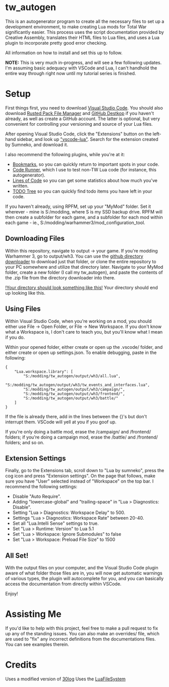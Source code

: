 # tw_autogen
 
This is an autogenerator program to create all the necessary files to set up a development environment, to make creating Lua mods for Total War significantly easier. This process uses the script documentation provided by Creative Assembly, translates their HTML files to Lua files, and uses a Lua plugin to incorporate pretty good error checking.

All information on how to install and set this up to follow.

**NOTE:** This is very much in-progress, and will see a few following updates. I'm assuming basic adequacy with VSCode and Lua, I can't handhold the entire way through right now until my tutorial series is finished.

# Setup

First things first, you need to download [Visual Studio Code](https://code.visualstudio.com/). You should also download [Rusted Pack File Manager](https://github.com/Frodo45127/rpfm/releases/latest) and [GitHub Destkop](https://desktop.github.com/) if you haven't already, as well as create a GitHub account. The latter is optional, but very convenient for controlling your versioning and source of your Lua files.

After opening Visual Studio Code, click the "Extensions" button on the left-hand sidebar, and look up ["vscode-lua"](https://marketplace.visualstudio.com/items?itemName=sumneko.lua). Search for the extension created by Sumneko, and download it.

I also recommend the following plugins, while you're at it:
- [Bookmarks](https://marketplace.visualstudio.com/items?itemName=alefragnani.Bookmarks), so you can quickly return to important spots in your code.
- [Code Runner](https://marketplace.visualstudio.com/items?itemName=formulahendry.code-runner), which I use to test non-TW Lua code (for instance, this autogenerator).
- [Lines of Code](https://marketplace.visualstudio.com/items?itemName=lyzerk.linecounter) so you can get some statistics about how much you've written.
- [TODO Tree](https://marketplace.visualstudio.com/items?itemName=Gruntfuggly.todo-tree) so you can quickly find todo items you have left in your code.

If you haven't already, using RPFM, set up your "MyMod" folder. Set it wherever - mine is S:/modding, where S is my SSD backup drive. RPFM will then create a subfolder for each game, and a subfolder for each mod within each game - ie., S:/modding/warhammer3/mod_configuration_tool.

## Downloading Files
Within this repository, navigate to output -> your game. If you're modding Warhammer 3, go to output/wh3. You can use the [github directory downloader](https://download-directory.github.io/) to download just that folder, or clone the entire repository to your PC somewhere and utilize that directory later. Navigate to your MyMod folder, create a new folder (I call my tw_autogen), and paste the contents of the .zip file from the directory downloader into there.

[!Your directory should look something like this!](/assets/doc-01.png)
Your directory should end up looking like this.

## Using Files
Within Visual Studio Code, when you're working on a mod, you should either use File -> Open Folder, or File -> New Workspace. If you don't know what a Workspace is, I don't care to teach you, but you'll know what I mean if you do.

Within your opened folder, either create or open up the .vscode/ folder, and either create or open up settings.json. To enable debugging, paste in the following:
```
{
    "Lua.workspace.library": [
        "S:/modding/tw_autogen/output/wh3/all.lua",
        "S:/modding/tw_autogen/output/wh3/tw_events_and_interfaces.lua",
        "S:/modding/tw_autogen/output/wh3/campaign/",
        "S:/modding/tw_autogen/output/wh3/frontend/",
        "S:/modding/tw_autogen/output/wh3/battle/"
    ]
}
```

If the file is already there, add in the lines between the {}'s but don't interrupt them. VSCode will yell at you if you goof up.

If you're only doing a battle mod, erase the /campaign/ and /frontend/ folders; if you're doing a campaign mod, erase the /battle/ and /frontend/ folders; and so on.

## Extension Settings
Finally, go to the Extensions tab, scroll down to "Lua by sumneko", press the cog icon and press "Extension settings". On the page that follows, make sure you have "User" selected instead of "Workspace" on the top bar. I recommend the following settings:
- Disable "Auto Require".
- Adding "lowercase-global" and "trailing-space" in "Lua > Diagnostics: Disable".
- Setting "Lua > Diagnostics: Workspace Delay" to 500.
- Settings "Lua > Diagnostics: Workspace Rate" between 20-40.
- Set all "Lua.Intelli Sense" settings to true.
- Set "Lua > Runtime: Version" to Lua 5.1
- Set "Lua > Workspace: Ignore Submodules" to false
- Set "Lua > Workspace: Preload File Size" to 1500

## All Set!
With the output files on your computer, and the Visual Studio Code plugin aware of what folder those files are in, you will now get automatic warnings of various types, the plugin will autocomplete for you, and you can basically access the documentation from directly within VSCode.

Enjoy!

# Assisting Me
If you'd like to help with this project, feel free to make a pull request to fix up any of the standing issues. You can also make an overrides/ file, which are used to "fix" any incorrect definitions from the documentations files. You can see examples therein.

# Credits
Uses a modified version of [30log](https://github.com/Yonaba/30log)
Uses the [LuaFileSystem](https://keplerproject.github.io/luafilesystem/)
